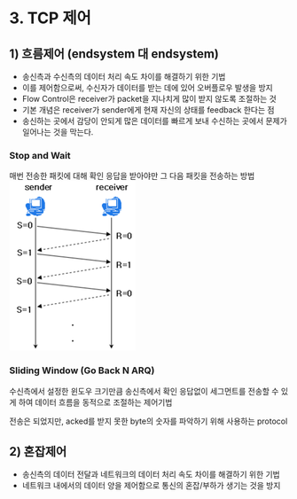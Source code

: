 # 3. TCP 제어
## 1) 흐름제어 (endsystem 대 endsystem)
- 송신측과 수신측의 데이터 처리 속도 차이를 해결하기 위한 기법
- 이를 제어함으로써, 수신자가 데이터를 받는 데에 있어 오버플로우 발생을 방지
- Flow Control은 receiver가 packet을 지나치게 많이 받지 않도록 조절하는 것
- 기본 개념은 receiver가 sender에게 현재 자신의 상태를 feedback 한다는 점
- 송신하는 곳에서 감당이 안되게 많은 데이터를 빠르게 보내 수신하는 곳에서 문제가 일어나는 것을 막는다.

### Stop and Wait
매번 전송한 패킷에 대해 확인 응답을 받아야만 그 다음 패킷을 전송하는 방법
![Alt text](image-6.png)

### Sliding Window (Go Back N ARQ)

수신측에서 설정한 윈도우 크기만큼 송신측에서 확인 응답없이 세그먼트를 전송할 수 있게 하여 데이터 흐름을 동적으로 조절하는 제어기법

전송은 되었지만, acked를 받지 못한 byte의 숫자를 파악하기 위해 사용하는 protocol


## 2) 혼잡제어
- 송신측의 데이터 전달과 네트워크의 데이터 처리 속도 차이를 해결하기 위한 기법
- 네트워크 내에서의 데이터 양을 제어함으로 통신의 혼잡/부하가 생기는 것을 방지
